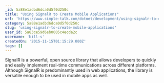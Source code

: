 ```yaml
---
_id: 5a88e1adbd6dca0d5f0d250c
title: "Using SignalR to Create Mobile Applications"
url: 'https://www.simple-talk.com/dotnet/development/using-signalr-to-create-mobile-applications/'
category: 5a88e1adbd6dca0d5f0d250c
slug: 'using-signalr-to-create-mobile-applications'
user_id: 5a83ce59d6eb0005c4ecda2c
username: 'bill-s'
createdOn: '2015-11-15T01:15:29.000Z'
tags: []
---
```


SignalR is a powerful, open source library that allows developers to quickly and easily implement real-time communications across different platforms. Although SignalR is predominantly used in web applications, the library is versatile enough to be used in mobile apps as well.
